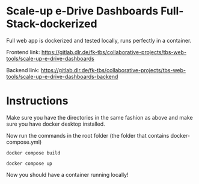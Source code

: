 # Scale-up e-Drive Dashboards Full-Stack-dockerized

Full web app is dockerized and tested locally, runs perfectly in a container.

Frontend link:
https://gitlab.dlr.de/fk-tbs/collaborative-projects/tbs-web-tools/scale-up-e-drive-dashboards

Backend link:
https://gitlab.dlr.de/fk-tbs/collaborative-projects/tbs-web-tools/scale-up-e-drive-dashboards-backend


# Instructions

Make sure you have the directories in the same fashion as above and make sure you have docker desktop installed.

Now run the commands in the root folder (the folder that contains docker-compose.yml)

```
docker compose build

docker compose up
```

Now you should have a container running locally!

